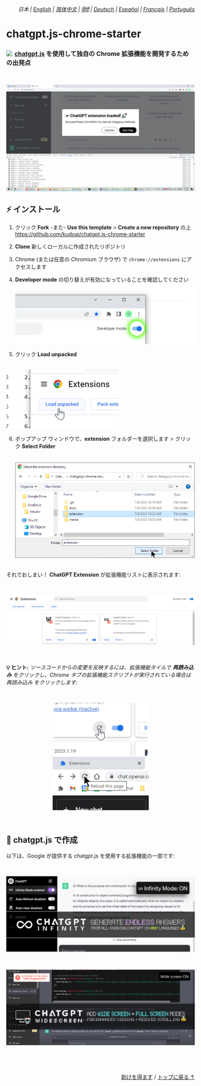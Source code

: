 <div align="right">

###### 日本 | <a href="../..#readme">English</a> | <a href="../zh-cn#readme">简体中文</a> | <a href="../hi#readme">हिंदी</a> | <a href="../de#readme">Deutsch</a> | <a href="../es#readme">Español</a> | <a href="../fr#readme">Français</a> | <a href="../pt#readme">Português</a>
    
</div>

# chatgpt.js-chrome-starter

<h3><img style="margin: 0 2px -1px 0" height=16 src="https://www.google.com/chrome/static/images/favicons/apple-icon-60x60.png"> <a href="https://github.com/kudoai/chatgpt.js">chatgpt.js</a> を使用して独自の Chrome 拡張機能を開発するための出発点</h3>

<br>

![](../../media/images/screenshots/extension-loaded.png)

## ⚡ インストール

1. クリック **Fork** -また- **Use this template** > **Create a new repository** の上 https://github.com/kudoai/chatgpt.js-chrome-starter

2. **Clone** 新しくローカルに作成されたリポジトリ

3. Chrome (または任意の Chromium ブラウザ) で `chrome://extensions` にアクセスします

4. **Developer mode** の切り替えが有効になっていることを確認してください<br>
![](../../media/images/screenshots/developer-mode-toggle.png)

5. クリック **Load unpacked**<br><br>
<img src="../../media/images/screenshots/load-unpacked-button.png">
<br>

6. ポップアップ ウィンドウで、**extension** フォルダーを選択します > クリック **Select Folder**<br><br><br>
<img src="../../media/images/screenshots/select-extension-folder.png"><br><br>

それでおしまい！ **ChatGPT Extension** が拡張機能リストに表示されます:

<br>

![](../../media/images/screenshots/chatgpt-extension-in-list.png)

<br>

**💡 ヒント:** _ソースコードからの変更を反映するには、拡張機能タイルで **再読み込み** をクリックし、Chrome タブの拡張機能スクリプトが実行されている場合は 再読み込み をクリックします:_

<div align="center">

<br>

![](../../media/images/screenshots/reload-extension-button.png)
![](../../media/images/screenshots/reload-page-button.png)

<br>

</div>

## 🤖 chatgpt.js で作成

以下は、Google が提供する chatgpt.js を使用する拡張機能の一部です:

<div align="center">

<br>

<a href="https://chatgptinfinity.com" target="_blank"><img width=777 src="https://raw.githubusercontent.com/adamlui/chatgpt-infinity/main/chrome/media/images/tiles/marquee-promo-tile-1400x560.png"></a>

<br>

<a href="https://chatgptwidescreen.com" target="_blank"><img width=777 src="https://raw.githubusercontent.com/adamlui/chatgpt-widescreen/main/chrome/media/images/tiles/marquee-promo-tile-1400x560.png"></a>

<br>

</div>

#

<div align="right"><a href="https://github.com/kudoai/chatgpt.js-chrome-starter/issues">助けを得ます</a> / <a href="#">トップに戻る ↑</a></div>
